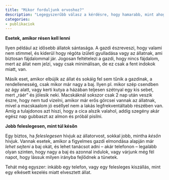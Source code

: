 ```yaml
---
title: "Mikor forduljunk orvoshoz?"
description: "Legegyszerűbb válasz a kérdésre, hogy hamarabb, mint ahogy magunk mennénk, ha betegek lennénk. Általánosságban ugyanis elmondható az, hogy a házi kedvencek nagy része nem akar gondot okozni a gazdájának, vagy esetleg annyira örül, ha foglalkoznak vele, hogy elfelejti minden gondját-baját."
categories:
- publikaciok
---
```


<p><strong>Esetek, amikor résen kell lenni</strong></p>

<p>Ilyen például az idősebb állatok sántasága. A gazdi észreveszi, hogy valami nem stimmel, és kiderül hogy régóta ízületi gyulladása vagy az állatnak, ami biztosan fájdalommal jár. Jogosan feltételezi a gazdi, hogy nincs fájdalom, mert az állat nem jelzi, vagy csak minimálisan, de ez csak a fent indokok miatt, van.</p>

<p>Másik eset, amikor elbújik az állat és sokáig fel sem tűnik a gazdinak, a rendellenesség, csak mikor már nagy a baj. Ilyen pl. mikor szép csendben az ágy alatt, vagy kerti kutya a házában teljesen szétnyal egy kis sebet, mert „ráér” és jólesik neki. Macskáknál sokszor csak 2 nap után veszik észre, hogy nem tud vizelni, amikor már erős görcsei vannak az állatnak, mivel a macskaalom jó eséllyel nem a lakás legfrekventáltabb részében van. Amíg a tulajdonos azt hiszi, hogy a cica alszik valahol, addig szegény akár egész nap gubbaszt az almon és próbál pisilni.</p>

<p><strong>Jobb feleslegesen, mint túl későn</strong></p>

<p>Egy biztos, ha <em>feleslegesen</em> hívjuk az állatorvost, sokkal jobb, mintha <em>későn</em> hívjuk. Vannak esetek, amikor a figyelmes gazdi elmondása alapján már<em> lehet sejteni</em> a baj okát, és lehet tanácsot adni – akár telefonon –&nbsp;legalább olyan szinten, hogy nagy a baj és azonnal indulok, vagy várjunk még fél napot, hogy lássuk milyen irányba fejlődnek a tünetek.</p>

<p>Tehát még egyszer: inkább egy telefon, vagy egy felesleges kiszállás, mint egy elkésett kezelés miatt elvesztett állat.</p>
